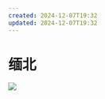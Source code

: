 ```yaml
---
created: 2024-12-07T19:32
updated: 2024-12-07T19:32
---
```

     

# 缅北

     

![](epub/沿着季风的方向（《失落的卫星》作者刘子超代表作）%20(刘子超)%20(Z-Library)/images/00015.png)